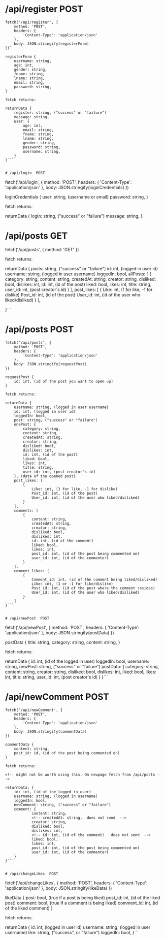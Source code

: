 # /api/register  POST
```
fetch('/api/register', {
    method: 'POST',
    headers: {
        'Content-Type': 'application/json'
    },
    body: JSON.stringify(registerForm)
})`

registerForm {
    username: string,
    age: int,
    gender: string,
    fname: string,
    lname: string,
    email: string,
    password: string,
}

fetch returns:

returnData {
    register: string, ("success" or "failure")
    message: string,
    user: {
        age: int,
        email: string,
        fname: string,
        lname: string,
        gender: string,
        password: string,
        username: string,
    }
}```


# /api/login  POST
```
fetch('/api/login', {
    method: 'POST',
    headers: {
        'Content-Type': 'application/json'
    },
    body: JSON.stringify(loginCredentials)
})

loginCredentials {
    user: string, (username or email)
    password: string,
}

fetch returns:

returnData {
    login: string, ("success" or "failure")
    message: string,
}


# /api/posts  GET

fetch('/api/posts', {
    method: 'GET'
})

fetch returns:

returnData {
    posts: string, ("success" or "failure")
    id: int, (logged in user id)
    username: string, (logged in user username)
    loggedIn: bool,
    allPosts: [
        {
            category: string,
            content: string,
            createdAt: string,
            creator: string,
            disliked: bool,
            dislikes: int,
            id: int, (id of the post)
            liked: bool,
            likes: int,
            title: string,
            user_id: int, (post creator's id)
        }
    ],
    post_likes: [
        {
            Like: int, (1 for like, -1 for dislike)
            Post_id: int, (id of the post)
            User_id: int, (id of the user who liked/disliked)
        }
    ],
    
}```


# /api/posts  POST
```
fetch('/api/posts', {
    method: 'POST',
    headers: {
        'Content-Type': 'application/json'
    },
    body: JSON.stringify(requestPost)
})

requestPost {
    id: int, (id of the post you want to open up)
}

fetch returns:

returnData {
    username: string, (logged in user username)
    id: int, (logged in user id)
    loggedIn: bool,
    post: string, ("success" or "failure")
    onePost: {
        category: string,
        content: string,
        createdAt: string,
        creator: string,
        disliked: bool,
        dislikes: int,
        id: int, (id of the post)
        liked: bool,
        likes: int,
        title: string,
        user_id: int, (post creator's id)
    }, (data of the opened post)
    post_likes: [
        {
            Like: int, (1 for like, -1 for dislike)
            Post_id: int, (id of the post)
            User_id: int, (id of the user who liked/disliked)
        }
    ],
    comments: [
        {
            content: string,
            createdAt: string,
            creator: string,
            disliked: bool,
            dislikes: int,
            id: int, (id of the comment)
            liked: bool,
            likes: int,
            post_id: int, (id of the post being commented on)
            user_id: int, (id of the commenter)
        }
    ],
    comment_likes: [
        {
            Comment_id: int, (id of the comment being liked/disliked)
            Like: int, (1 or -1 for like/dislike)
            Post_id: int, (id of the post where the comment resides)
            User_id: int, (id of the user who liked/disliked)
        }
    ]
}```


# /api/newPost  POST
```
fetch('/api/newPost', {
    method: 'POST',
    headers: {
        'Content-Type': 'application/json'
    },
    body: JSON.stringify(postData)
})

postData {
    title: string,
    category: string,
    content: string,
}

fetch returns:

<!-- might not be worth using this. On newpage fetch from /api/posts -->

returnData {
    id: int, (id of the logged in user)
    loggedIn: bool,
    username: string,
    newPost: string, ("success" or "failure")
    postData: {
        category: string,
        content: string,
        <!-- createdAt: string,  does not send -->
        creator: string,
        disliked: bool,
        dislikes: int,
        <!-- id: int, (id of the post)   does not send-->
        liked: bool,
        likes: int,
        title: string,
        user_id: int, (post creator's id)
    }
}```


# /api/newComment  POST
```
fetch('/api/newComment', {
    method: 'POST',
    headers: {
        'Content-Type': 'application/json'
    },
    body: JSON.stringify(commentData)
})

commentData {
    content: string,
    post_id: id, (id of the post being commented on)
}

fetch returns:

<!-- might not be worth using this. On newpage fetch from /api/posts -->

returnData: {
    id: int, (id of the logged in user)
    username: string, (logged in username)
    loggedIn: bool,
    newComment: string, ("success" or "failure")
    comment: {
            content: string,
            <!-- createdAt: string,  does not send  -->
            creator: string,
            disliked: bool,
            dislikes: int,
            <!-- id: int, (id of the comment)   does not send  -->
            liked: bool,
            likes: int,
            post_id: int, (id of the post being commented on)
            user_id: int, (id of the commenter)
    }
}```


# /api/changeLikes  POST
```
fetch('/api/changeLikes', {
    method: 'POST',
    headers: {
        'Content-Type': 'application/json'
    },
    body: JSON.stringify(likeData)
})

likeData {
    post: bool, (true if a post is being liked)
    post_id: int, (id of the liked post)
    comment: bool, (true if a comment is being liked)
    comment_id: int, (id of the liked comment)
}

fetch returns:

returnData {
    id: int, (logged in user id)
    username: string, (logged in user username)
    like: string, ("success", or "failure")
    loggedIn: bool,
}```